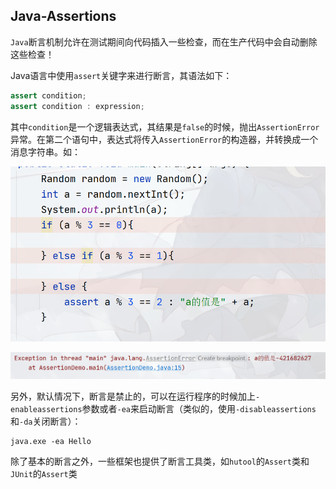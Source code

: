 ## Java-Assertions

`Java`断言机制允许在测试期间向代码插入一些检查，而在生产代码中会自动删除这些检查！

Java语言中使用`assert`关键字来进行断言，其语法如下：

```java
assert condition;
assert condition : expression;
```

其中`condition`是一个逻辑表达式，其结果是`false`的时候，抛出`AssertionError`异常。在第二个语句中，表达式将传入`AssertionError`的构造器，并转换成一个消息字符串。如：

![image-20231121004900217](README/image-20231121004900217.png)

![image-20231121004851593](README/image-20231121004851593.png)

另外，默认情况下，断言是禁止的，可以在运行程序的时候加上`-enableassertions`参数或者`-ea`来启动断言（类似的，使用`-disableassertions`和`-da`关闭断言）：

```
java.exe -ea Hello
```

除了基本的断言之外，一些框架也提供了断言工具类，如`hutool`的`Assert`类和`JUnit`的`Assert`类

